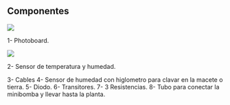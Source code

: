 ## Componentes

![]("https://github.com/aRnAu1012/proyecto-huerto/blob/main/photoboard.jpg")

1- Photoboard.

![]("https://github.com/aRnAu1012/proyecto-huerto/blob/main/Sensor%20de%20temperatura.jpg")

2- Sensor de temperatura y humedad.

3- Cables
4- Sensor de humedad con higlometro para clavar en la macete o tierra.
5- Diodo.
6- Transitores.
7- 3 Resistencias.
8- Tubo para conectar la minibomba y llevar hasta la planta.
